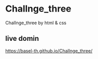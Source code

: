 # Challnge_three
Challnge_three by html &amp; css
## live domin
 https://basel-th.github.io/Challnge_three/
